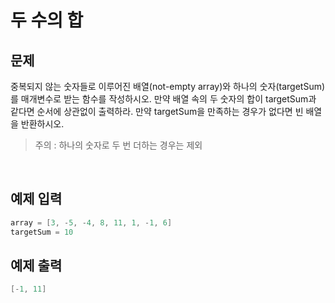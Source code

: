 # **두 수의 합**

## **문제**

중복되지 않는 숫자들로 이루어진 배열(not-empty array)와 하나의 숫자(targetSum)를 매개변수로 받는 함수를 작성하시오. 만약 배열 속의 두 숫자의 합이 targetSum과 같다면 순서에 상관없이 출력하라. 만약 targetSum을 만족하는 경우가 없다면 빈 배열을 반환하시오.

> 주의 : 하나의 숫자로 두 번 더하는 경우는 제외

</br>

## 예제 입력

```go
array = [3, -5, -4, 8, 11, 1, -1, 6]
targetSum = 10
```

## 예제 출력

```go
[-1, 11]
```
